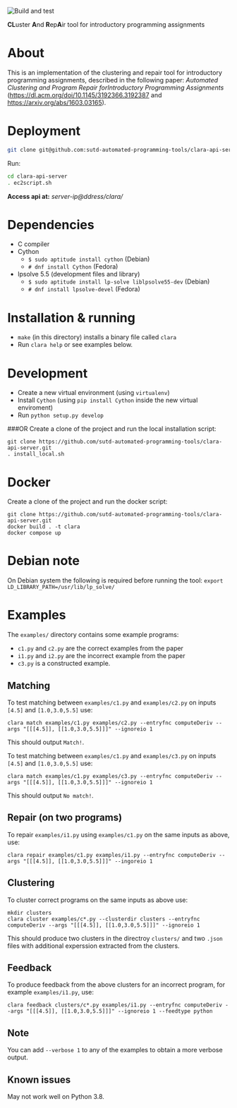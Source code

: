 ![Build and test](https://github.com/iradicek/clara/workflows/Build%20and%20test/badge.svg?branch=master)

**CL**uster **A**nd **R**ep**A**ir tool for introductory programming assignments

About
=====
This is an implementation of the clustering and repair tool for introductory
programming assignments, described in the following paper:
*Automated Clustering and Program Repair forIntroductory Programming Assignments*
(https://dl.acm.org/doi/10.1145/3192366.3192387 and https://arxiv.org/abs/1603.03165).

Deployment
===========

```bash
git clone git@github.com:sutd-automated-programming-tools/clara-api-server.git
```

Run:
```bash
cd clara-api-server
. ec2script.sh
```
**Access api at:** _server-ip@ddress/clara/_

Dependencies
============
- C compiler
- Cython
  - `$ sudo aptitude install cython` (Debian)
  - `# dnf install Cython` (Fedora)
- lpsolve 5.5 (development files and library)
  - `$ sudo aptitude install lp-solve liblpsolve55-dev` (Debian)
  - `# dnf install lpsolve-devel` (Fedora)


Installation & running
======================
- `make` (in this directory) installs a binary file called `clara`
- Run `clara help` or see examples below.


Development
===========
- Create a new virtual environment (using `virtualenv`)
- Install `Cython` (using `pip install Cython` inside the new virtual enviroment)
- Run `python setup.py develop`

###OR
Create a clone of the project and run the local installation script:
```
git clone https://github.com/sutd-automated-programming-tools/clara-api-server.git
. install_local.sh
```
Docker
======
Create a clone of the project and run the docker script:
```
git clone https://github.com/sutd-automated-programming-tools/clara-api-server.git
docker build . -t clara
docker compose up
```
Debian note
===========
On Debian system the following is required before running the tool: `export LD_LIBRARY_PATH=/usr/lib/lp_solve/`


Examples
========
The `examples/` directory contains some example programs:
- `c1.py` and `c2.py` are the correct examples from the paper
- `i1.py` and `i2.py` are the incorrect example from the paper
- `c3.py` is a constructed example.

Matching
--------

To test matching between `examples/c1.py` and `examples/c2.py` on inputs `[4.5]` and `[1.0,3.0,5.5]` use:
```
clara match examples/c1.py examples/c2.py --entryfnc computeDeriv --args "[[[4.5]], [[1.0,3.0,5.5]]]" --ignoreio 1
```

This should output `Match!`.

To test matching between `examples/c1.py` and `examples/c3.py` on inputs `[4.5]` and `[1.0,3.0,5.5]` use:
```
clara match examples/c1.py examples/c3.py --entryfnc computeDeriv --args "[[[4.5]], [[1.0,3.0,5.5]]]" --ignoreio 1
```

This should output `No match!`.

Repair (on two programs)
------------------------

To repair `examples/i1.py` using `examples/c1.py` on the same inputs as above, use:
```
clara repair examples/c1.py examples/i1.py --entryfnc computeDeriv --args "[[[4.5]], [[1.0,3.0,5.5]]]" --ingoreio 1
```

Clustering
----------

To cluster correct programs on the same inputs as above use:
```
mkdir clusters
clara cluster examples/c*.py --clusterdir clusters --entryfnc computeDeriv --args "[[[4.5]], [[1.0,3.0,5.5]]]" --ignoreio 1
```

This should produce two clusters in the directroy `clusters/` and two `.json` files with additional experssion extracted from the clusters.

Feedback
--------

To produce feedback from the above clusters for an incorrect program, for example `examples/i1.py`, use:
```
clara feedback clusters/c*.py examples/i1.py --entryfnc computeDeriv --args "[[[4.5]], [[1.0,3.0,5.5]]]" --ignoreio 1 --feedtype python
```

Note
----

You can add `--verbose 1` to any of the examples to obtain a more verbose output.

Known issues
------------
May not work well on Python 3.8.
